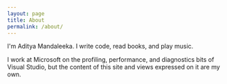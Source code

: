 ```yaml
---
layout: page
title: About
permalink: /about/
---
```


I'm Aditya Mandaleeka. I write code, read books, and play music.

I work at Microsoft on the profiling, performance, and diagnostics bits of Visual Studio, but the content of this site and views expressed on it are my own.